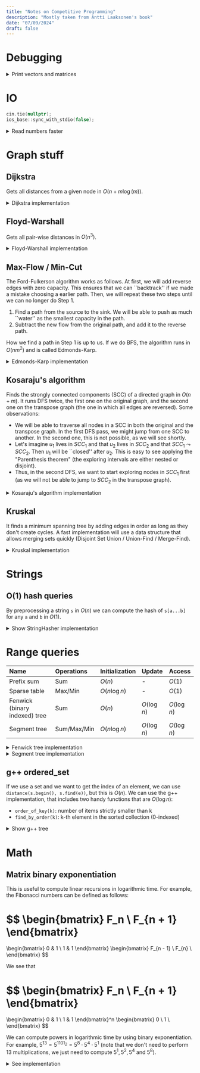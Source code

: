 ```yaml
---
title: "Notes on Competitive Programming"
description: "Mostly taken from Antti Laaksonen's book"
date: "07/09/2024"
draft: false
---
```

# Debugging
<details>
<summary>Print vectors and matrices</summary>

```cpp
template <class T> ostream &operator<<(ostream &out, vector<T> &v) {
    for (auto &element : v) {
        out << element << '\t';
    }

    return out;
}

template <class T> ostream &operator<<(ostream &out, vector<vector<T>> &matrix) {
    for (auto &row : matrix) {
        out << row << endl;
    }

    return out;
}
```

</details>

# IO

```cpp
cin.tie(nullptr);
ios_base::sync_with_stdio(false);
```

<details>

<summary>Read numbers faster</summary>

```cpp
#include <cstdio>

template <class T> inline T read_number() {
    char c = 0;
    T x = 0;

    // Ignore chars that are not numbers
    while (c < '0' || c > '9') {
        c = getchar_unlocked();
    }

    // Read number
    do {
        x = x * 10 + (c - '0');
        c = getchar_unlocked();
    } while (c >= '0' && c <= '9');

    return x;
}
```

</details>

# Graph stuff

## Dijkstra
Gets all distances from a given node in $O(n + m\log(m))$.

<details>

<summary>Dijkstra implementation</summary>

```cpp
// Input:
//  - adj: adj[src] = (dst, length), where everything is 0-indexed
//  - start
// Output:
//  - d: d[dst] = min distance from start to dst
vector<long long> dijkstra(const vector<vector<pair<int, long long>>> &adj, int start) {
    int n = adj.size();

    vector<long long> d(n, numeric_limits<long long>::max());
    d[start] = 0;

    vector<bool> is_closed(n, false);

    priority_queue<pair<long long, int>> q;
    q.push({0, start});

    while (!q.empty()) {
        auto [_, src] = q.top();
        q.pop();

        if (is_closed[src]) {
            continue;
        }
        is_closed[src] = true;

        for (auto [dst, length] : adj[src]) {
            if (d[src] + length < d[dst]) {
                d[dst] = d[src] + length;
                q.push({-d[dst], dst});
            }
        }
    }

    return d;
}
```

</details>

## Floyd-Warshall

Gets all pair-wise distances in $O(n^3)$.

<details>

<summary>Floyd-Warshall implementation</summary>

```cpp
constexpr long long inf = 1e18;

// Input:
//  - adj: adj[src] = (dst, length), where everything is 0-indexed
// Output:
//  - n x n matrix with all pairwise distances
vector<vector<long long>> floyd_warshall(const vector<vector<pair<int, long long>>> &adj) {
    int n = adj.size();
    vector<vector<long long>> d(n, vector<long long>(n, inf));
    for (int i = 0; i < n; ++i) {
        d[i][i] = 0;
    }
    for (int src = 0; src < n; ++src) {
        for (auto [dst, length] : adj[src]) {
            d[src][dst] = min(d[src][dst], length);
        }
    }

    for (int k = 0; k < n; ++k) {
        for (int src = 0; src < n; ++src) {
            for (int dst = 0; dst < n; ++dst) {
                d[src][dst] = min(d[src][dst], d[src][k] + d[k][dst]);
            }
        }
    }

    return d;
}
```
</details>

## Max-Flow / Min-Cut
The Ford-Fulkerson algorithm works as follows. At first, we will add reverse edges with zero capacity. This ensures that we can ``backtrack'' if we made a mistake choosing a earlier path. Then, we will repeat these two steps until we can no longer do Step 1.
1. Find a path from the source to the sink. We will be able to push as much ``water'' as the smallest capacity in the path.
2. Subtract the new flow from the original path, and add it to the reverse path. 

How we find a path in Step 1 is up to us. If we do BFS, the algorithm runs in $O(nm^2)$ and is called Edmonds-Karp.

<details>

<summary>Edmonds-Karp implementation</summary>

```cpp
constexpr long long inf = numeric_limits<long long>::max();

// adjacency list of the undirected graph
vector<vector<int>> adj;
// matrix for every pair of nodes
// initially, capacities[src][dst] = weight
vector<vector<long long>> capacities;
int n;

long long bfs(int source, int sink, vector<int> &parents) {
    parents.assign(n, -1);
    parents[source] = -2;
    // (node, flow until that point)
    queue<pair<int, long long>> q;
    q.push({source, inf});

    while (!q.empty()) {
        auto [current_node, current_flow] = q.front();
        q.pop();

        for (int next_node : adj[current_node]) {
            bool is_not_visited = parents[next_node] == -1;
            bool is_reachable = capacities[current_node][next_node] > 0;
            if (is_not_visited && is_reachable) {
                parents[next_node] = current_node;
                long long new_flow = min(current_flow, capacities[current_node][next_node]);
                if (next_node == sink) {
                    return new_flow;
                }
                q.push({next_node, new_flow});
            }
        }
    }

    return 0;
}

long long max_flow(int source, int sink) {
    // Ford-Fulkerson algorithm with BFS (Edmonds-Karp)
    long long flow = 0;
    vector<int> parents(n);
    long long new_flow = 0;

    while ((new_flow = bfs(source, sink, parents)) > 0) {
        flow += new_flow;
        int current_node = sink;
        while (current_node != source) {
            int previous_node = parents[current_node];
            capacities[previous_node][current_node] -= new_flow;
            capacities[current_node][previous_node] += new_flow;
            current_node = previous_node;
        }
    }

    return flow;
}
```

</details>

## Kosaraju's algorithm

Finds the strongly connected components (SCC) of a directed graph in $O(n + m)$. It runs DFS twice, the first one on the original graph, and the second one on the transpose graph (the one in which all edges are reversed). Some observations:

- We will be able to traverse all nodes in a SCC in both the original and the transpose graph. In the first DFS pass, we might jump from one SCC to another. In the second one, this is not possible, as we will see shortly.
- Let's imagine $u_1$ lives in $SCC_1$ and that $u_2$ lives in $SCC_2$ and that $SCC_1 \leadsto SCC_2$. Then $u_1$ will be ``closed'' after $u_2$. This is easy to see applying the "Parenthesis theorem" (the exploring intervals are either nested or disjoint).
- Thus, in the second DFS, we want to start exploring nodes in $SCC_1$ first (as we will not be able to jump to $SCC_2$ in the transpose graph).

<details>

<summary>Kosaraju's algorithm implementation</summary>

```cpp
void dfs(int node, const vector<vector<int>> &adj, vector<bool> &visited, vector<int> &output) {
    visited[node] = true;

    for (int neighbor : adj[node]) {
        if (visited[neighbor]) {
            continue;
        }

        dfs(neighbor, adj, visited, output);
    }

    output.push_back(node);
}

vector<int> get_scc(const vector<vector<int>> &adj) {
    // Kosaraju's algorithm
    int n = adj.size();

    // First DFS pass
    vector<bool> visited(n, false);
    vector<int> nodes_by_exit_time;
    for (int node = 0; node < n; ++node) {
        if (visited[node]) {
            continue;
        }

        dfs(node, adj, visited, nodes_by_exit_time);
    }
    reverse(nodes_by_exit_time.begin(), nodes_by_exit_time.end());

    // Construct transpose graph
    vector<vector<int>> rev_adj(n);
    for (int src = 0; src < n; ++src) {
        for (int dst : adj[src]) {
            rev_adj[dst].push_back(src);
        }
    }

    // Second DFS pass on the transpose graph
    visited.assign(n, false);
    vector<int> scc_by_node(n, -1);
    int scc_id = 0;
    for (int node : nodes_by_exit_time) {
        if (visited[node]) {
            continue;
        }

        vector<int> nodes_in_scc;
        dfs(node, rev_adj, visited, nodes_in_scc);
        for (int node_in_scc : nodes_in_scc) {
            scc_by_node[node_in_scc] = scc_id;
        }
        scc_id++;
    }

    return scc_by_node;
}

```

</details>

## Kruskal
It finds a minimum spanning tree by adding edges in order as long as they don't create cycles. A fast implementation will use a data structure that allows merging sets quickly (Disjoint Set Union / Union-Find / Merge-Find).

<details>

<summary>Kruskal implementation</summary>

```cpp
struct Edge {
    int src;
    int dst;
    int weight;

    bool operator<(const Edge &other) const { return weight < other.weight; }
};

struct DSU {
    vector<int> parents;

    DSU(int n) {
        parents.assign(n, 0);
        for (int i = 0; i < n; ++i) {
            parents[i] = i;
        }
    }

    int find(int v) {
        if (v == parents[v]) {
            return v;
        }

        int representative = find(parents[v]);
        // path-compression optimization
        parents[v] = representative;
        return representative;
    }

    void merge(int u, int v) {
        u = find(u);
        v = find(v);

        if (u != v) {
            parents[v] = u;
        }
    }
};

// Input:
//   - n: the number of nodes in the graph
//   - edges: a list of (src, dst, weight)
// Output:
//   - cost of the MST or -1 if the graph is not connected
long long kruskal(int n, vector<Edge> &edges) {
    sort(edges.begin(), edges.end());

    DSU dsu = DSU(n);
    long long cost = 0;
    for (auto [src, dst, weight] : edges) {
        int u = dsu.find(src);
        int v = dsu.find(dst);

        if (u != v) {
            cost += weight;
            dsu.merge(u, v);
        }
    }

    // check if all nodes are connected
    int representative = dsu.find(0);
    for (int i = 1; i < n; ++i) {
        if (dsu.find(i) != representative) {
            return -1;
        }
    }

    return cost;
}

```

</details>

# Strings

## O(1) hash queries
By preprocessing a string `s` in $O(n)$ we can compute the hash of `s[a...b]` for any `a` and `b` in $O(1)$.

<details>

<summary>Show StringHasher implementation</summary>

```cpp
struct StringHasher {
    const long long A = 911382323;
    const long long B = 972663749;

    vector<long long> prefix_hash;
    vector<long long> coefficients;
    int n;

    StringHasher(string s) {
        n = s.size();

        prefix_hash.assign(n, 0);
        prefix_hash[0] = s[0];
        for (int i = 1; i < n; ++i) {
            prefix_hash[i] = (A * prefix_hash[i - 1] + s[i]) % B;
        }

        coefficients.assign(n, 0);
        coefficients[0] = 1;
        for (int i = 1; i < n; ++i) {
            coefficients[i] = (A * coefficients[i - 1]) % B;
        }
    }

    // Computes hash(s[a...b]) (both endpoints included)
    long long hash(int a, int b) {
        if (a == 0) {
            return prefix_hash[b];
        }

        long long result = (prefix_hash[b] - prefix_hash[a - 1] * coefficients[b - a + 1]) % B;
        if (result < 0) {
            result += B;
        }

        return result;
    }
};
```

</details>

# Range queries

| Name                          | Operations  | Initialization | Update       | Access       |
| :---------------------------- | :---------- | :------------- | :----------- | :----------- |
| Prefix sum                    | Sum         | $O(n)$         | -            | $O(1)$       |
| Sparse table                  | Max/Min     | $O(n\log{n})$  | -            | $O(1)$       |
| Fenwick (binary indexed) tree | Sum         | $O(n)$         | $O(\log{n})$ | $O(\log{n})$ |
| Segment tree                  | Sum/Max/Min | $O(n\log{n})$  | $O(\log{n})$ | $O(\log{n})$ |

<details>

<summary>Fenwick tree implementation</summary>

```cpp
template <class T> struct FenwickTree {
    vector<T> tree;
    int n;

    // v is assumed to be 1-indexed: [0, element_1, element_2, ....]
    FenwickTree(vector<T> &v) {
        n = v.size() - 1;

        // This is faster than calling .update() n times
        // O(nlogn) -> O(n)
        tree.assign(v.begin(), v.end());
        for (int i = 1; i <= n; ++i) {
            int p = i + (i & -i);
            if (p <= n) {
                tree[p] += tree[i];
            }
        }
    }

    // Sums from 1 to i (both inclusive and 1-indexed)
    T query(int i) {
        T total = 0;

        while (i > 0) {
            total += tree[i];
            i -= i & -i;
        }

        return total;
    }

    // Updates the tree by adding difference to the i-th element
    // (1-indexed)
    void update(int i, T difference) {
        while (i <= n) {
            tree[i] += difference;
            i += i & -i;
        }
    }
};
```

</details>

<details>

<summary>Segment tree implementation</summary>

```cpp
template <class T> struct SegmentTree {
    // min, max, sum...
    function<T(T, T)> op;
    // min -> INT_MAX, max -> INT_MIN, sum -> 0...
    T identity;

    vector<T> tree;
    int n;

    // v is assumed to be 0-indexed: [element_0, element_1, ...]
    SegmentTree(vector<T> &v, function<T(T, T)> op_, T identity_) : op(op_), identity(identity_) {
        n = v.size();

        // The first element of tree will never be accessed
        tree.assign(2 * n, 0);
        for (int i = 0; i < n; ++i) {
            update(i, v[i]);
        }
    }

    // Both start and end are inclusive and 0-indexed
    T query(int start, int end) {
        start += n;
        end += n;

        T total = identity;
        while (start <= end) {
            if (start % 2 == 1) {
                total = op(total, tree[start++]);
            }
            if (end % 2 == 0) {
                total = op(total, tree[end--]);
            }

            start /= 2;
            end /= 2;
        }

        return total;
    }

    // i is 0-indexed
    void update(int i, T value) {
        int parent = i + n;
        tree[parent] = value;

        while (parent > 1) {
            parent = parent / 2;
            int child_1 = parent * 2;
            int child_2 = parent * 2 + 1;

            tree[parent] = op(tree[child_1], tree[child_2]);
        }
    }
};
```

</details>

## g++ ordered_set

If we use a set and we want to get the index of an element, we can use `distance(s.begin(), s.find(e))`, but this is $O(n)$. We can use the g++ implementation, that includes two handy functions that are $O(\log n)$:
- `order_of_key(k)`: number of items strictly smaller than k
- `find_by_order(k)`: k-th element in the sorted collection (0-indexed)

<details>

<summary>Show g++ tree</summary>

```cpp
#include <ext/pb_ds/assoc_container.hpp>
#include <ext/pb_ds/tree_policy.hpp>

using namespace __gnu_pbds;

// key type -> int
// value type -> null_type (so we get a set)
#define ordered_set tree<int, null_type, less<int>, rb_tree_tag, tree_order_statistics_node_update>
```

</details>

# Math
## Matrix binary exponentiation
This is useful to compute linear recursions in logarithmic time. For example, the Fibonacci numbers can be defined as follows:

$$
\begin{bmatrix}
    F_n \\
    F_{n + 1}
\end{bmatrix}
= 
\begin{bmatrix}
    0 & 1 \\
    1 & 1
\end{bmatrix}
\begin{bmatrix}
    F_{n - 1} \\
    F_{n} \\
\end{bmatrix}
$$

We see that

$$
\begin{bmatrix}
    F_n \\
    F_{n + 1}
\end{bmatrix}
= 
\begin{bmatrix}
    0 & 1 \\
    1 & 1
\end{bmatrix}^n
\begin{bmatrix}
    0 \\
    1 \\
\end{bmatrix}
$$

We can compute powers in logarithmic time by using binary exponentiation. For example, $5^{13} = 5^{1101_2} = 5^8 \cdot 5^4 \cdot 5^1$ (note that we don't need to perform 13 multiplications, we just need to compute $5^1, 5^2, 5^4$ and $5^8$).

<details>

<summary>See implementation</summary>

```cpp
class Matrix {
  public:
    int n;
    vector<vector<ll>> m;

    Matrix(vector<vector<ll>> &m) : n(m.size()), m(m) {}

    Matrix(int n) : n(n) {
        m.assign(n, vector<ll>(n, 0));

        for (int i = 0; i < n; ++i) {
            m[i][i] = 1;
        }
    }

    Matrix operator*(const Matrix &other) const {
        vector<vector<ll>> new_m(n, vector<ll>(n, 0));

        for (int i = 0; i < n; ++i) {
            for (int k = 0; k < n; ++k) {
                for (int j = 0; j < n; ++j) {
                    new_m[i][j] = (new_m[i][j] + m[i][k] * other.m[k][j]) % mod;
                }
            }
        }

        return Matrix(new_m);
    }

    vector<ll> operator*(const vector<ll> &v) const {
        vector<ll> new_v(n);

        for (int i = 0; i < n; ++i) {
            for (int k = 0; k < n; ++k) {
                new_v[i] = (new_v[i] + m[i][k] * v[k]) % mod;
            }
        }

        return new_v;
    }

    Matrix operator^(long long power) const {
        Matrix result(n);
        Matrix base = *this;

        while (power > 0) {
            if (power % 2 == 1) {
                result = result * base;
            }
            base = base * base;
            power /= 2;
        }

        return result;
    }
};
```

</details>